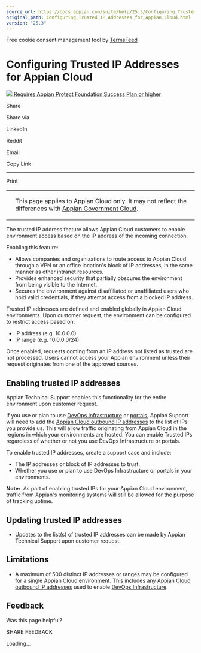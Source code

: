 ```yaml
---
source_url: https://docs.appian.com/suite/help/25.3/Configuring_Trusted_IP_Addresses_for_Appian_Cloud.html
original_path: Configuring_Trusted_IP_Addresses_for_Appian_Cloud.html
version: "25.3"
---
```


Free cookie consent management tool by [TermsFeed](https://www.termsfeed.com/)

# Configuring Trusted IP Addresses for Appian Cloud

 [![](images/appian-protect.png) Requires Appian Protect Foundation Success Plan or higher](
                /suite/help/25.3/Appian_Protect.html
              )

Share

Share via

LinkedIn

Reddit

Email

Copy Link

* * *

Print

<table><tbody><tr><td><i class="bi bi-clouds" aria-hidden="true"></i></td><td><p>This page applies to Appian Cloud only. It may not reflect the differences with <a href="/suite/help/25.3/appian-government-cloud-overview.html">Appian Government Cloud</a>.</p></td></tr></tbody></table>

The trusted IP address feature allows Appian Cloud customers to enable environment access based on the IP address of the incoming connection.

Enabling this feature:

-   Allows companies and organizations to route access to Appian Cloud through a VPN or an office location's block of IP addresses, in the same manner as other intranet resources.
-   Provides enhanced security that partially obscures the environment from being visible to the Internet.
-   Secures the environment against disaffiliated or unaffiliated users who hold valid credentials, if they attempt access from a blocked IP address.

Trusted IP addresses are defined and enabled globally in Appian Cloud environments. Upon customer request, the environment can be configured to restrict access based on:

-   IP address (e.g. 10.0.0.0)
-   IP range (e.g. 10.0.0.0/24)

Once enabled, requests coming from an IP address not listed as trusted are not processed. Users cannot access your Appian environment unless their request originates from one of the approved sources.

## Enabling trusted IP addresses

Appian Technical Support enables this functionality for the entire environment upon customer request.

If you use or plan to use [DevOps Infrastructure](Appian_Administration_Console.html#infrastructure) or [portals](portals-home.html), Appian Support will need to add the [Appian Cloud outbound IP addresses](https://community.appian.com/support/w/kb/971/kb-1582-how-to-allow-traffic-from-appian-cloud-based-on-ips) to the list of IPs you provide us. This will allow traffic originating from Appian Cloud in the regions in which your environments are hosted. You can enable Trusted IPs regardless of whether or not you use DevOps Infrastructure or portals.

To enable trusted IP addresses, create a support case and include:

-   The IP addresses or block of IP addresses to trust.
-   Whether you use or plan to use DevOps Infrastructure or portals in your environments.

**Note:**  As part of enabling trusted IPs for your Appian Cloud environment, traffic from Appian's monitoring systems will still be allowed for the purpose of tracking uptime.

## Updating trusted IP addresses

-   Updates to the list(s) of trusted IP addresses can be made by Appian Technical Support upon customer request.

## Limitations

-   A maximum of 500 distinct IP addresses or ranges may be configured for a single Appian Cloud environment. This includes any [Appian Cloud outbound IP addresses](https://community.appian.com/support/w/kb/971/kb-1582-how-to-allow-traffic-from-appian-cloud-based-on-ips) used to enable [DevOps Infrastructure](Appian_Administration_Console.html).

## Feedback

Was this page helpful?

SHARE FEEDBACK

Loading...